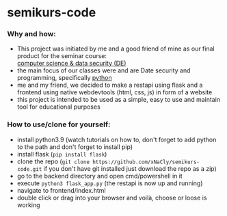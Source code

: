# semikurs-code

### Why and how:
- This project was initiated by me and a good friend of mine as our final product for the seminar course:<br/>
[computer science & data security (DE)](https://fwg.dahme-spreewald.info/fw/Fachschaften/Technik/Informatik/30549.html)
- the main focus of our classes were and are Date security and programming, specifically [python](https://www.python.org/)
- me and my friend, we decided to make a restapi using flask and a frontend using native webdevtools (html, css, js) in form of a website
- this project is intended to be used as a simple, easy to use and maintain tool for educational purposes

### How to use/clone for yourself:
- install python3.9 
(watch tutorials on how to, don't forget to add python to the path and don't forget to install pip)
- install flask 
(`pip install flask`)
- clone the repo 
(`git clone https://github.com/xNaCly/semikurs-code.git` if you don't have git installed just download the repo as a zip)
- go to the backend directory and open cmd/powershell in it
- execute `python3 flask_app.py` 
(the restapi is now up and running)
- navigate to frontend/index.html
- double click or drag into your browser and voilà, choose or loose is working
